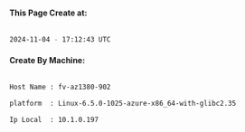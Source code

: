 
   
#### This Page Create at:

```bash

2024-11-04 - 17:12:43 UTC

```

#### Create By Machine:

```bash

Host Name : fv-az1380-902

platform  : Linux-6.5.0-1025-azure-x86_64-with-glibc2.35

Ip Local  : 10.1.0.197

```

